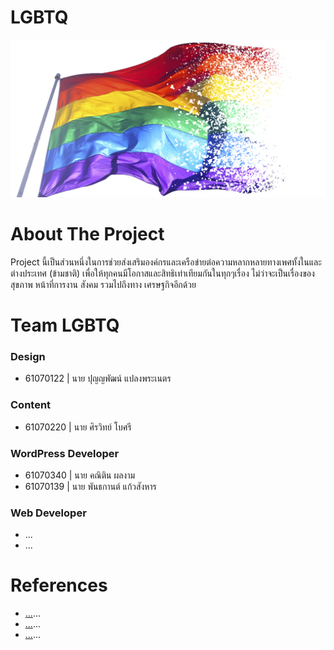# LGBTQ
<img src="Photo/lgbt.png" width="850"><br>

# About The Project
<p>Project นี้เป็นส่วนหนึ่งในการช่วยส่งเสริมองค์กรและเครือข่ายต่อความหลากหลายทางเพศทั้งในและต่างประเทศ (ข้ามชาติ) เพื่อให้ทุกคนมีโอกาสและสิทธิเท่าเทียมกันในทุกๆเรื่อง ไม่ว่าจะเป็นเรื่องของสุขภาพ หน้าที่การงาน สังคม รวมไปถึงทาง เศรษฐกิจอีกด้วย</p>

# Team LGBTQ
<h3>Design</h3>
<ul>
    <li>61070122 | นาย ปุญญพัฒน์ แปลงพระเนตร</li>
</ul>
<h3>Content</h3>
<ul>
    <li>61070220 | นาย ศิรวิทย์ โบศรี</li>
</ul>
<h3>WordPress Developer</h3>
<ul>
    <li>61070340 | นาย คณิติน ผลงาม</li>
    <li>61070139 | นาย พันธกานต์ แก้วสังหาร</li>
</ul>
<h3>Web Developer</h3>
<ul>
    <li>...</li>
    <li>...</li>
</ul>

# References
<ul>
    <li><a href="http://www.thairsc.com/">...</a>...</li>
    <li><a href="https://data.go.th/DatasetDetail.aspx?id=71aa612f-adaf-4b0d-b81b-ccdfd97efeef">...</a>...</li>
    <li><a href="https://www.frank.co.th/ประกันภัยรถยนต์/เคล็ดลับ/อุบัติเหตุรถยนต์">...</a>...</li>
</ul>
